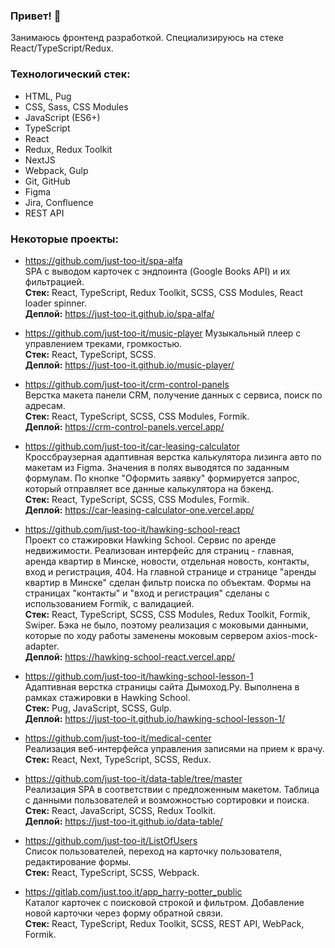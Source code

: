 ### Привет! 👋

Занимаюсь фронтенд разработкой. Специализируюсь на стеке React/TypeScript/Redux.

### Технологический стек:

- HTML, Pug
- CSS, Sass, CSS Modules
- JavaScript (ES6+)
- TypeScript
- React
- Redux, Redux Toolkit
- NextJS
- Webpack, Gulp
- Git, GitHub
- Figma
- Jira, Confluence
- REST API

### Некоторые проекты:
- https://github.com/just-too-it/spa-alfa  
SPA с выводом карточек с эндпоинта (Google Books API) и их фильтрацией.  
**Стек:** React, TypeScript, Redux Toolkit, SCSS, CSS Modules, React loader spinner.   
**Деплой:** https://just-too-it.github.io/spa-alfa/

- https://github.com/just-too-it/music-player
Музыкальный плеер с управлением треками, громкостью.  
**Стек:** React, TypeScript, SCSS.   
**Деплой:** https://just-too-it.github.io/music-player/

- https://github.com/just-too-it/crm-control-panels  
Верстка макета панели CRM, получение данных с сервиса, поиск по адресам.  
**Стек:** React, TypeScript, SCSS, CSS Modules, Formik.    
**Деплой:** https://crm-control-panels.vercel.app/  

- https://github.com/just-too-it/car-leasing-calculator  
Кроссбраузерная адаптивная верстка калькулятора лизинга авто по макетам из Figma. Значения в полях выводятся по заданным формулам. По кнопке "Оформить заявку" формируется запрос, который отправляет все данные калькулятора на бэкенд.  
**Стек:** React, TypeScript, SCSS, CSS Modules, Formik.  
**Деплой:** https://car-leasing-calculator-one.vercel.app/  

- https://github.com/just-too-it/hawking-school-react  
Проект со стажировки Hawking School. Сервис по аренде недвижимости. Реализован интерфейс для страниц - главная, аренда квартир в Минске, новости, отдельная новость, контакты, вход и регистрация, 404. На главной странице и странице "аренды квартир в Минске" сделан фильтр поиска по объектам. Формы на страницах "контакты" и "вход и регистрация" сделаны с использованием Formik, с валидацией.  
**Стек:** React, TypeScript, SCSS, CSS Modules, Redux Toolkit, Formik, Swiper. Бэка не было, поэтому реализация с моковыми данными, которые по ходу работы заменены моковым сервером axios-mock-adapter.  
**Деплой:** https://hawking-school-react.vercel.app/

- https://github.com/just-too-it/hawking-school-lesson-1  
Адаптивная верстка страницы сайта Дымоход.Ру. Выполнена в рамках стажировки в Hawking School.  
**Стек:** Pug, JavaScript, SCSS, Gulp.  
**Деплой:** https://just-too-it.github.io/hawking-school-lesson-1/

- https://github.com/just-too-it/medical-center  
Реализация веб-интерфейса управления записями на прием к врачу.  
**Стек:** React, Next, TypeScript, SCSS, Redux.

- https://github.com/just-too-it/data-table/tree/master  
Реализация SPA в соответствии с предложенным макетом. Таблица с данными пользователей и возможностью сортировки и поиска.  
**Стек:** React, JavaScript, SCSS, Redux Toolkit.  
**Деплой:** https://just-too-it.github.io/data-table/  

- https://github.com/just-too-it/ListOfUsers  
Список пользователей, переход на карточку пользователя, редактирование формы.  
**Стек:** React, TypeScript, SCSS, Webpack.

- https://gitlab.com/just.too.it/app_harry-potter_public  
Каталог карточек с поисковой строкой и фильтром. Добавление новой карточки через форму обратной связи.  
**Стек:** React, TypeScript, Redux Toolkit, SCSS, REST API, WebPack, Formik.
